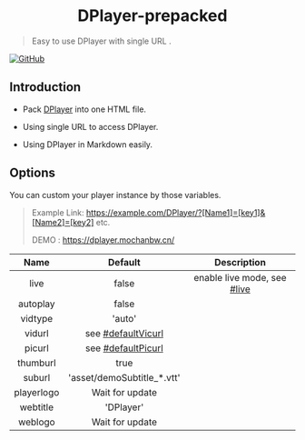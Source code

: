 <h1 align="center">DPlayer-prepacked</h1>

> Easy to use DPlayer with single URL .

 [![GitHub](https://img.shields.io/github/license/MoChanBW/DPlayer-prepacked)](https://github.com/MoChanBW/DPlayer-prepacked/blob/master/LICENSE)

## Introduction

* Pack [DPlayer](https://github.com/MoePlayer/DPlayer) into one HTML file.

* Using single URL to access DPlayer.

* Using DPlayer in Markdown easily.

	

## Options

You can custom your player instance by those variables.

> Example Link: https://example.com/DPlayer/?[Name1]=[key1]&[Name2]=[key2] etc.
>
> DEMO : https://dplayer.mochanbw.cn/

|    Name    |          Default           |                         Description                          |
| :--------: | :------------------------: | :----------------------------------------------------------: |
|    live    |           false            | enable live mode, see [#live](https://dplayer.js.org/guide.html#live) |
|  autoplay  |           false            |                                                              |
|  vidtype   |           'auto'           |                                                              |
|   vidurl   |   see [#defaultVicurl]()   |                                                              |
|   picurl   |   see [#defaultPicurl]()   |                                                              |
|  thumburl  |            true            |                                                              |
|   suburl   | 'asset/demoSubtitle_*.vtt' |                                                              |
| playerlogo |      Wait for update       |                                                              |
|  webtitle  |         'DPlayer'          |                                                              |
|  weblogo   |      Wait for update       |                                                              |

